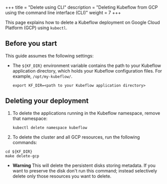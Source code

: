 +++
title = "Delete using CLI"
description = "Deleting Kubeflow from GCP using the command line interface (CLI)"
weight = 7
+++

This page explains how to delete a Kubeflow deployment on
Google Cloud Platform (GCP) using `kubectl`.

## Before you start

This guide assumes the following settings: 

* The `${KF_DIR}` environment variable contains the path to
  your Kubeflow application directory, which holds your Kubeflow configuration 
  files. For example, `/opt/my-kubeflow/`.

  ```
  export KF_DIR=<path to your Kubeflow application directory>
  ``` 

## Deleting your deployment


1. To delete the applications running in the Kubeflow namespace, remove that namespace:

   ```
   kubectl delete namespace kubeflow
   ```

1. To delete the cluster and all GCP resources, run the following commands:

```
cd ${KF_DIR}
make delete-gcp
```

   * **Warning** This will delete the persistent disks storing metadata. If you want to preserve the disk don't run this command;
     instead selectively delete only those resources you want to delete.
